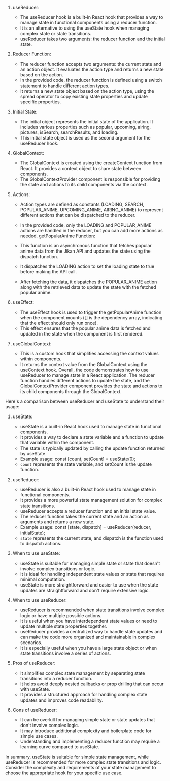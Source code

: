 <!-- Notes for globalContext.jsx file -->

1. useReducer:

    - The useReducer hook is a built-in React hook that provides a way to manage state in functional components using a reducer function.
    - It is an alternative to using the useState hook when managing complex state or state transitions.
    - useReducer takes two arguments: the reducer function and the initial state.

2. Reducer Function:

    - The reducer function accepts two arguments: the current state and an action object. It evaluates the action type and returns a new state based on the action.
    - In the provided code, the reducer function is defined using a switch statement to handle different action types.
    - It returns a new state object based on the action type, using the spread operator to copy existing state properties and update specific properties.
3. Initial State:

    - The initial object represents the initial state of the application. It includes various properties such as popular, upcoming, airing, pictures, isSearch, searchResults, and loading.
    - This initial state object is used as the second argument for the useReducer hook.
4. GlobalContext:

    - The GlobalContext is created using the createContext function from React. It provides a context object to share state between components.
    - The GlobalContextProvider component is responsible for providing the state and actions to its child components via the context.

5. Actions:

    - Action types are defined as constants (LOADING, SEARCH, POPULAR_ANIME, UPCOMING_ANIME, AIRING_ANIME) to represent different actions that can be dispatched to the reducer.
    - In the provided code, only the LOADING and POPULAR_ANIME actions are handled in the reducer, but you can add more actions as needed.
    getPopularAnime Function:
    
    - This function is an asynchronous function that fetches popular anime data from the Jikan API and updates the state using the dispatch function.
    - It dispatches the LOADING action to set the loading state to true before making the API call.
    - After fetching the data, it dispatches the POPULAR_ANIME action along with the retrieved data to update the state with the fetched popular anime.
6. useEffect:

    - The useEffect hook is used to trigger the getPopularAnime function when the component mounts ([] is the dependency array, indicating that the effect should only run once).
    - This effect ensures that the popular anime data is fetched and updated in the state when the component is first rendered.
7. useGlobalContext:
    
    - This is a custom hook that simplifies accessing the context values within components.
    - It returns the context value from the GlobalContext using the useContext hook.
    Overall, the code demonstrates how to use useReducer to manage state in a React application. The reducer function handles different actions to update the state, and the GlobalContextProvider component provides the state and actions to its child components through the GlobalContext.








Here's a comparison between useReducer and useState to understand their usage:

1. useState:

    - useState is a built-in React hook used to manage state in functional components.
    - It provides a way to declare a state variable and a function to update that variable within the component.
    - The state is typically updated by calling the update function returned by useState.
    - Example usage: const [count, setCount] = useState(0);
    - `count` represents the state variable, and setCount is the update function.

2. useReducer:
    
    - useReducer is also a built-in React hook used to manage state in functional components.
    - It provides a more powerful state management solution for complex state transitions.
    - useReducer accepts a reducer function and an initial state value.
    - The reducer function takes the current state and an action as arguments and returns a new state.
    - Example usage: const [state, dispatch] = useReducer(reducer, initialState);
    - `state` represents the current state, and dispatch is the function used to dispatch actions.

3. When to use useState:
    
    - useState is suitable for managing simple state or state that doesn't involve complex transitions or logic.
    - It is ideal for handling independent state values or state that requires minimal computation.
    - useState is more straightforward and easier to use when the state updates are straightforward and don't require extensive logic.

4. When to use useReducer:
    
    - useReducer is recommended when state transitions involve complex logic or have multiple possible actions.
    - It is useful when you have interdependent state values or need to update multiple state properties together.
    - useReducer provides a centralized way to handle state updates and can make the code more organized and maintainable in complex scenarios.
    - It is especially useful when you have a large state object or when state transitions involve a series of actions.

5. Pros of useReducer:
    
    - It simplifies complex state management by separating state transitions into a reducer function.
    - It helps avoid deeply nested callbacks or prop drilling that can occur with useState.
    - It provides a structured approach for handling complex state updates and improves code readability.
6. Cons of useReducer:
    
    - It can be overkill for managing simple state or state updates that don't involve complex logic.
    - It may introduce additional complexity and boilerplate code for simple use cases.
    - Understanding and implementing a reducer function may require a learning curve compared to useState.

In summary, useState is suitable for simple state management, while useReducer is recommended for more complex state transitions and logic. Consider the complexity and requirements of your state management to choose the appropriate hook for your specific use case.
